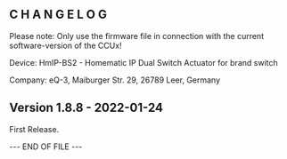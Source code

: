 C H A N G E L O G
-----------------

Please note: Only use the firmware file in connection with the current software-version of the CCUx!

Device:      HmIP-BS2 - Homematic IP Dual Switch Actuator for brand switch

Company:     eQ-3, Maiburger Str. 29, 26789 Leer, Germany


Version 1.8.8 - 2022-01-24
--------------------------------------------------------------

First Release.

--- END OF FILE ---